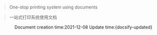 > One-stop printing system using documents

> 一站式打印系统使用文档





<p align="right">Document creation time:2021-12-08   Update time:{docsify-updated} </p> 
